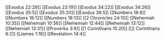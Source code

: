 [[Exodus 22:29]]
[[Exodus 23:19]]
[[Exodus 34:22]]
[[Exodus 34:26]]
[[Exodus 35:5]]
[[Exodus 35:20]]
[[Exodus 36:5]]
[[Numbers 18:8]]
[[Numbers 18:12]]
[[Numbers 18:13]]
[[2 Chronicles 24:10]]
[[Nehemiah 10:35]]
[[Nehemiah 10:36]]
[[Nehemiah 12:44]]
[[Nehemiah 13:12]]
[[Nehemiah 13:31]]
[[Proverbs 3:9]]
[[1 Corinthians 15:20]]
[[2 Corinthians 8:2]]
[[James 1:18]]
[[Revelation 14:4]]
